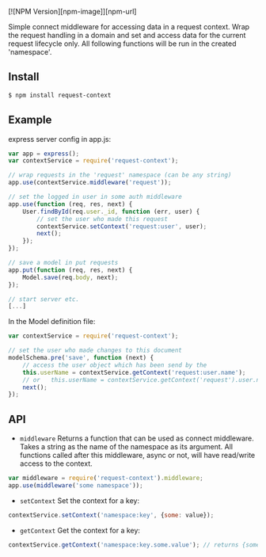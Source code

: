 [![NPM Version][npm-image]][npm-url]

Simple connect middleware for accessing data in a request context.
Wrap the request handling in a domain and set and access data for the current request lifecycle only.
All following functions will be run in the created 'namespace'.

## Install

```sh
$ npm install request-context
```

## Example

express server config in app.js:
```js
var app = express();
var contextService = require('request-context');

// wrap requests in the 'request' namespace (can be any string)
app.use(contextService.middleware('request'));

// set the logged in user in some auth middleware
app.use(function (req, res, next) {
	User.findById(req.user._id, function (err, user) {
		// set the user who made this request
		contextService.setContext('request:user', user);
		next();
	});
});

// save a model in put requests
app.put(function (req, res, next) {
	Model.save(req.body, next);
});

// start server etc.
[...]
```

In the Model definition file:
```js
var contextService = require('request-context');

// set the user who made changes to this document
modelSchema.pre('save', function (next) {
	// access the user object which has been send by the 
	this.userName = contextService.getContext('request:user.name');
	// or	this.userName = contextService.getContext('request').user.name;
	next();
});
```

## API

- `middleware`
Returns a function that can be used as connect middleware. Takes a string as the name of the namespace as its argument. All functions called after this middleware, async or not, will have read/write access to the context.
```js
var middleware = require('request-context').middleware;
app.use(middleware('some namespace'));
```

- `setContext`
Set the context for a key:
```js
contextService.setContext('namespace:key', {some: value});
```

- `getContext`
Get the context for a key:
```js
contextService.getContext('namespace:key.some.value'); // returns {some: value}
```
